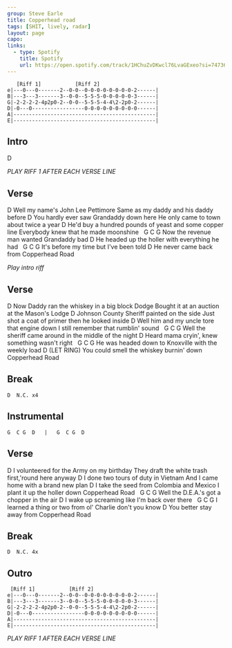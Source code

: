 ```yaml
---
group: Steve Earle
title: Copperhead road
tags: [SHIT, lively, radar]
layout: page
capo: 
links: 
  - type: Spotify
    title: Spotify
    url: https://open.spotify.com/track/1HChuZvDKwcl76LvaGExeo?si=74736c6ea2cc439e
---
```


```chordpro
   [Riff 1]           [Riff 2]
e|---0---0-------2--0-0--0-0-0-0-0-0-0-0-2------|
B|---3---3-------3--0-0--5-5-5-0-0-0-0-0-3------|
G|-2-2-2-2-4p2p0-2--0-0--5-5-5-4-4\2-2p0-2------|
D|-0---0-----------------0-0-0-0-0-0-0-0-0------|
A|----------------------------------------------|
E|----------------------------------------------|
```

## Intro

D

*PLAY RIFF 1 AFTER EACH VERSE LINE*

## Verse

D
Well my name's John Lee Pettimore
Same as my daddy and his daddy before
D
You hardly ever saw Grandaddy down here
He only came to town about twice a year
D
He'd buy a hundred pounds of yeast and some copper line
Everybody knew that he made moonshine
&nbsp;          G                  C       G
Now the revenue man wanted Grandaddy bad
D
He headed up the holler with everything he had
&nbsp;      G                  C         G
It's before my time but I've been told
D
He never came back from Copperhead Road

*Play intro riff*

## Verse

D
Now Daddy ran the whiskey in a big block Dodge
Bought it at an auction at the Mason's Lodge
D
Johnson County Sheriff painted on the side
Just shot a coat of primer then he looked inside
D
Well him and my uncle tore that engine down
I still remember that rumblin' sound
&nbsp;           G                         C             G
Well the sheriff came around in the middle of the night
D
Heard mama cryin', knew something wasn't right
&nbsp;        G                                 C      G
He was headed down to Knoxville with the weekly load
D (LET RING)
You could smell the whiskey burnin' down Copperhead Road

## Break

```chordpro
D  N.C. x4
```

## Instrumental

```chordpro
G  C G  D   |   G  C G  D
```

## Verse

D
I volunteered for the Army on my birthday
They draft the white trash first,'round here anyway
D
I done two tours of duty in Vietnam
And I came home with a brand new plan
D
I take the seed from Colombia and Mexico
I plant it up the holler down Copperhead Road
&nbsp;          G              C             G
Well the D.E.A.'s got a chopper in the air
D
I wake up screaming like I'm back over there
&nbsp;    G                               C               G
I learned a thing or two from ol' Charlie don't you know
D
You better stay away from Copperhead Road

## Break

```chordpro
D  N.C. 4x
```

## Outro

```chordpro
 [Riff 1]           [Riff 2]
e|---0---0-------2--0-0--0-0-0-0-0-0-0-0-2------|
B|---3---3-------3--0-0--5-5-5-0-0-0-0-0-3------|
G|-2-2-2-2-4p2p0-2--0-0--5-5-5-4-4\2-2p0-2------|
D|-0---0-----------------0-0-0-0-0-0-0-0-0------|
A|----------------------------------------------|
E|----------------------------------------------|
```

*PLAY RIFF 1 AFTER EACH VERSE LINE*

